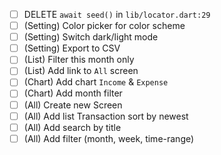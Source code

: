 - [ ] DELETE `await seed()` in `lib/locator.dart:29`
- [ ] (Setting) Color picker for color scheme
- [ ] (Setting) Switch dark/light mode
- [ ] (Setting) Export to CSV
- [ ] (List) Filter this month only
- [ ] (List) Add link to `All` screen
- [ ] (Chart) Add chart `Income` & `Expense`
- [ ] (Chart) Add month filter
- [ ] (All) Create new Screen
- [ ] (All) Add list Transaction sort by newest
- [ ] (All) Add search by title
- [ ] (All) Add filter (month, week, time-range)
